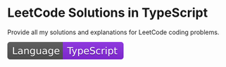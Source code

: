 # LeetCode Solutions in TypeScript

Provide all my solutions and explanations for LeetCode coding problems.

![](https://github.com/BASARANOMO/leetcode-typescript/blob/main/Language-TypeScript-blueviolet.svg)